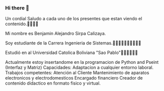 ### Hi there 👋
Un cordial Saludo a cada uno de los presentes que estan viendo el contenido.👋👋👋👋

Mi nombre es Benjamin Alejandro Sirpa Calizaya.

Soy estudiante de la Carrera Ingenieria de Sistemas.👨‍💻👨‍💻👨‍💻👨‍💻👨‍💻

Estudió en al Universidad Catolica Boliviana "Sao Pablo"🏫🏫🏫🏫🏫🏫

Actualmente estoy insertandome en la programacion de Python and Pseint (Interfaz y Matriz)
Capacidades:
Adaptacíon a cualquier entorno laboral.
Trabajos competentes:
Atención al Cliente
Mantenimiento de aparatos electronicos y electrodomesticos
Encargado financiero
Creador de contenido didactico en formato fisico y virtual.


<!--
**Venja0518/Venja0518** is a ✨ _special_ ✨ repository because its `README.md` (this file) appears on your GitHub profile.

Here are some ideas to get you started:

- 🔭 I’m currently working on ...
- 🌱 I’m currently learning ...
- 👯 I’m looking to collaborate on ...
- 🤔 I’m looking for help with ...
- 💬 Ask me about ...
- 📫 How to reach me: ...
- 😄 Pronouns: ...
- ⚡ Fun fact: ...
-->    
